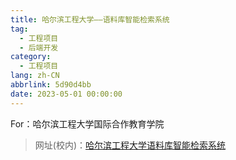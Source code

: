 ```yaml
---
title: 哈尔滨工程大学——语料库智能检索系统
tag:
  - 工程项目
  - 后端开发
category:
  - 工程项目
lang: zh-CN
abbrlink: 5d90d4bb
date: 2023-05-01 00:00:00
---
```


For：哈尔滨工程大学国际合作教育学院

> 网址(校内)：[哈尔滨工程大学语料库智能检索系统](http://corpus.hrbeu.edu.cn)
